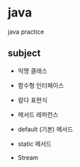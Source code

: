 # java
java practice

## subject
- 익명 클래스
- 함수형 인터페이스
- 람다 표현식
- 메서드 레퍼런스

- default (기본) 메서드
- static 메서드

- Stream
